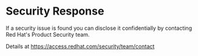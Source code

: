 # Security Response

If a security issue is found you can disclose it confidentially by contacting Red Hat's Product Security team.

Details at https://access.redhat.com/security/team/contact